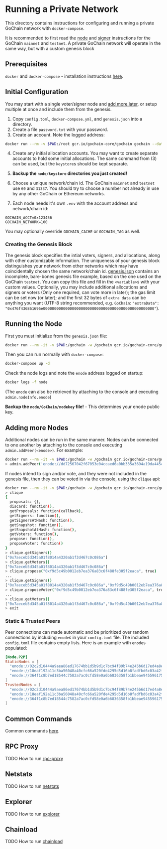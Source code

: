 # Running a Private Network

This directory contains instructions for configuring and running a private GoChain network with `docker-compose`.

It is recommended to first read the [node](../) and [signer](../../signers) instructions for the GoChain `mainnet` and `testnet`.
A private GoChain network will operate in the same way, but with a custom genesis block

## Prerequisites

`docker` and `docker-compose` - installation instructions [here](../README.md). 

## Initial Configuration

You may start with a single voter/signer node and [add more later](adding-more-nodes), or setup multiple at once and include them from the genesis.

1. Copy `config.toml`, `docker-compose.yml`, and `genesis.json` into a directory.
2. Create a file `password.txt` with your password.
3. Create an account. Note the logged address:

```sh
docker run --rm -v $PWD:/root gcr.io/gochain-core/gochain gochain --datadir /root/node --password /root/password.txt account new
```

4. Create any initial allocation accounts. You may want to create separate accounts to hold some initial allocations.
The same command from (3) can be used, but the `keystore`s should be kept separate.    

5. **Backup the `node/keystore` directories you just created!**

6. Choose a unique network/chain id. The GoChain `mainnet` and `testnet` use `60` and `31337`. You should try to choose
a number not already in use by any other GoChain or Ethereum networks.

7. Each node needs it's own `.env` with the account address and network/chain id:

```
GOCHAIN_ACCT=0x123456
GOCHAIN_NETWORK=100
```
You may optionally override `GOCHAIN_CACHE` or `GOCHAIN_TAG` as well.

### Creating the Genesis Block

The genesis block specifies the intial voters, signers, and allocations, along with other customizable information.
The uniqueness of your genesis block distinguishes your network from other networks which may have coincidentally chosen the same network/chain id.
[genesis.json](genesis.json) contains an incomplete, bare-bones genesis file example, based on the one used on the GoChain `testnet`.
You can copy this file and fill in the `<variable>`s with your custom values. Optionally, you may include additional allocations and signers or 
voters (Only one required, can vote more in later); the gas limit can be set now (or later); and the first 32 bytes of `extra data` can be anything you want 
(UTF-8 string recommended, e.g. `GoChain`: `"extraData": "0x476f436861696e00000000000000000000000000000000000000000000000000"`). 

## Running the Node

First you must initialize from the `genesis.json` file:
```sh
docker run --rm -it -v $PWD:/gochain -w /gochain gcr.io/gochain-core/gochain gochain --datadir /gochain/node init genesis.json
```
Then you can run normally with `docker-compose`:
```sh
docker-compose up -d
```

Check the node logs and note the `enode` address logged on startup: 
```sh
docker logs -f node
```
(The `enode` can also be retrieved by attaching to the console and executing `admin.nodeInfo.enode`)

**Backup the `node/GoChain/nodekey` file!** - This determines your enode public key.

## Adding more Nodes

Additional nodes can be run in the same manner. Nodes can be connected to one another by attaching to the console and executing
`admin.addPeer(<enode>)`. For example: 
```sh
docker run --rm -it -v $PWD:/gochain -w /gochain gcr.io/gochain-core/gochain gochain --datadir /gochain/node attach
> admin.addPeer('enode://dd72567042f67053e04ccaed6a0bb335a3694a19da44547bce9040e76c2adfcdf6c729181c3700d7de927bf1444d25c91359e3536eeb5a945b00d2efb5739c9a@159.65.169.181:30303')
```
If nodes intend to sign and/or vote, and they were not included in the genesis file, then they can be voted in via the console, using the `clique` api:
```sh
docker run --rm -it -v $PWD:/gochain -w /gochain gcr.io/gochain-core/gochain gochain --datadir /gochain/node attach
> clique
{
  proposals: {},
  discard: function(),
  getProposals: function(callback),
  getSigners: function(),
  getSignersAtHash: function(),
  getSnapshot: function(),
  getSnapshotAtHash: function(),
  getVoters: function(),
  propose: function(),
  proposeVoter: function()
}
> clique.getSigners()
["0x7aeceb5d345a01f8014a4320ab1f3d467c0c086a"]
> clique.getVoters()
["0x7aeceb5d345a01f8014a4320ab1f3d467c0c086a"]
> clique.propose("0xf9d5c49b0012eb7ea376a83c6f488fe305f2eaca", true)
...
> clique.getSigners()
["0x7aeceb5d345a01f8014a4320ab1f3d467c0c086a","0xf9d5c49b0012eb7ea376a83c6f488fe305f2eaca"]
> clique.proposeVoter("0xf9d5c49b0012eb7ea376a83c6f488fe305f2eaca", true)
...
> clique.getVoters()
["0x7aeceb5d345a01f8014a4320ab1f3d467c0c086a","0xf9d5c49b0012eb7ea376a83c6f488fe305f2eaca"]
> exit
```

### Static & Trusted Peers

Peer connections can made automatic and be prioritized over random connections by including `enode`s in your `config.toml` file.
The included `config.toml` file contains empty lists. Here is an example with `enode`s populated:

```toml
[Node.P2P]
StaticNodes = [
  "enode://02c2d10444a9aea86ed17674bb1d5b9d1c7bc94f89b74e245b6d17ed4a8eb5238b799df1371430be5fa0cdde48370501f52984f63c1be3cbae7521ea4bd09da4@138.68.1.11:30303",
  "enode://18eaf192a11c3ba56048a40cfc66a520fde4295d5d16b8fadfbd6c03a42ffe26e05f79a2630b2f0a6997ffe0c9d0ef5606e8e31de4d8f75125e8d6c858d53e56@138.68.48.206:30303",
  "enode://364f1c8b7ed18544c7582a7ac0cfd58e0a6b6836358fb1bbeae94559617579a0202e472808906bd5b710d2ce7efe0f24cd5524a8663526a8b3b83a5f22f8a77d@138.197.196.226:30303",
]
TrustedNodes = [
  "enode://02c2d10444a9aea86ed17674bb1d5b9d1c7bc94f89b74e245b6d17ed4a8eb5238b799df1371430be5fa0cdde48370501f52984f63c1be3cbae7521ea4bd09da4@138.68.1.11:30303",
  "enode://18eaf192a11c3ba56048a40cfc66a520fde4295d5d16b8fadfbd6c03a42ffe26e05f79a2630b2f0a6997ffe0c9d0ef5606e8e31de4d8f75125e8d6c858d53e56@138.68.48.206:30303",
  "enode://364f1c8b7ed18544c7582a7ac0cfd58e0a6b6836358fb1bbeae94559617579a0202e472808906bd5b710d2ce7efe0f24cd5524a8663526a8b3b83a5f22f8a77d@138.197.196.226:30303",
]
```

## Common Commands

Common commands [here](../README.md#common-commands).

## RPC Proxy

TODO How to run [rpc-proxy](https://github.com/gochain-io/rpc-proxy)

## Netstats

TODO How to run [netstats](https://github.com/gochain-io/netstats)

## Explorer

TODO How to run [explorer](https://github.com/gochain-io/explorer)

## Chainload

TODO How to run [chainload](https://github.com/gochain-io/chainload)
